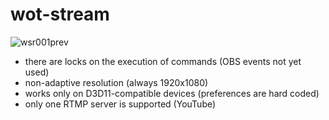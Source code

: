 # wot-stream
![wsr001prev](https://user-images.githubusercontent.com/12982101/35783917-3adbbc86-0a21-11e8-97a1-c417c7df621f.png)

- there are locks on the execution of commands (OBS events not yet used)
- non-adaptive resolution (always 1920x1080)
- works only on D3D11-compatible devices (preferences are hard coded)
- only one RTMP server is supported (YouTube)
